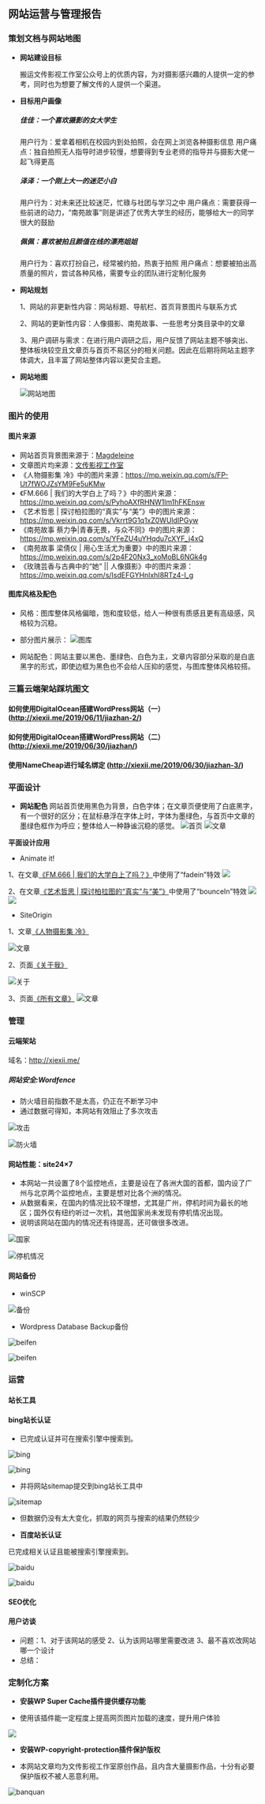 ## 网站运营与管理报告

### 策划文档与网站地图

* **网站建设目标**

  搬运文传影视工作室公众号上的优质内容，为对摄影感兴趣的人提供一定的参考，同时也为想要了解文传的人提供一个渠道。

* **目标用户画像**

  ##### 佳佳：一个喜欢摄影的女大学生
  用户行为：爱拿着相机在校园内到处拍照，会在网上浏览各种摄影信息
  用户痛点：独自拍照无人指导时进步较慢，想要得到专业老师的指导并与摄影大佬一起飞得更高
  
  ##### 泽泽：一个刚上大一的迷茫小白
  用户行为：对未来还比较迷茫，忙碌与社团与学习之中
  用户痛点：需要获得一些前进的动力，“南苑故事”则是讲述了优秀大学生的经历，能够给大一的同学很大的鼓励
  
  ##### 佩佩：喜欢被拍且颜值在线的漂亮姐姐
  用户行为：喜欢打扮自己，经常被约拍，热衷于拍照
  用户痛点：想要被拍出高质量的照片，尝试各种风格，需要专业的团队进行定制化服务
  
* **网站规划**
  
  1、网站的非更新性内容：网站标题、导航栏、首页背景图片与联系方式
  
  2、网站的更新性内容：人像摄影、南苑故事、一些思考分类目录中的文章
 
  3、用户调研与需求：在进行用户调研之后，用户反馈了网站主题不够突出、整体板块较空且文章页与首页不易区分的相关问题。因此在后期将网站主题字体调大，且丰富了网站整体内容以更契合主题。
  
* **网站地图**

  ![网站地图](https://image.135editor.com/files/users/150/1501074/201906/e6QOnzpy_EzNE.jpg)
  
### 图片的使用
  
  #### 图片来源
  * 网站首页背景图来源于：[Magdeleine](https://magdeleine.co/photo-by-folkert-gorter-n-1361/)
  * 文章图片均来源：[文传影视工作室](https://mp.weixin.qq.com/mp/profile_ext?action=home&__biz=MzI5ODY0NzgwMA==&scene=124#wechat_redirect)
  * 《人物摄影集 冷》中的图片来源：https://mp.weixin.qq.com/s/FP-Ut7fWOJZsYM9Fe5uKMw
  * 《FM.666 | 我们的大学白上了吗？》中的图片来源：https://mp.weixin.qq.com/s/PyhoAXfRHNW1lm1hFKEnsw
  * 《艺术哲思 | 探讨柏拉图的“真实”与“美”》中的图片来源：https://mp.weixin.qq.com/s/Vkrrt9G1q1xZ0WUldIPGyw
  * 《南苑故事 蔡力争|青春无畏，与众不同》中的图片来源：https://mp.weixin.qq.com/s/YFeZU4uYHqdu7cXYF_j4xQ
  * 《南苑故事 梁倩仪 | 用心生活尤为重要》中的图片来源：https://mp.weixin.qq.com/s/2p4F20Nx3_xoMoBL6NGk4g
  * 《玫瑰芸香与古典中的“她” || 人像摄影》中的图片来源：https://mp.weixin.qq.com/s/IsdEFGYHnlxhI8RTz4-I_g
  
  #### 图库风格及配色
  * 风格：图库整体风格偏暗，饱和度较低，给人一种很有质感且更有高级感，风格较为沉稳。
  * 部分图片展示：
  ![图库](https://image.135editor.com/files/users/150/1501074/201906/b7KkJ25w_4ury.png)
  
  * 网站配色：网站主要以黑色、墨绿色、白色为主，文章内容部分采取的是白底黑字的形式，即使边框为黑色也不会给人压抑的感觉，与图库整体风格较搭。
  
### 三篇云端架站踩坑图文

#### 如何使用DigitalOcean搭建WordPress网站（一）(http://xiexii.me/2019/06/11/jiazhan-2/)
#### 如何使用DigitalOcean搭建WordPress网站（二）(http://xiexii.me/2019/06/30/jiazhan/)
#### 使用NameCheap进行域名绑定 (http://xiexii.me/2019/06/30/jiazhan-3/)

### 平面设计

* **网站配色**
网站首页使用黑色为背景，白色字体；在文章页便使用了白底黑字，有一个很好的区分；在鼠标悬浮在字体上时，字体为墨绿色，与首页中文章的墨绿色框作为呼应；整体给人一种静谧沉稳的感觉。
![首页](https://image.135editor.com/files/users/150/1501074/201906/4WrLwsVz_RDyR.png)
![文章](https://image.135editor.com/files/users/150/1501074/201906/TEwpKTfr_JCBZ.png)

**平面设计应用**

* Animate it!

1、在文章[《FM.666 | 我们的大学白上了吗？》](http://xiexii.me/2019/06/30/think-2/)中使用了“fadein”特效
![](https://image.135editor.com/files/users/150/1501074/201906/VxpUY9tg_BJwL.png)

2、在文章[《艺术哲思 | 探讨柏拉图的“真实”与“美”》](http://xiexii.me/2019/06/30/think/)中使用了“bounceIn”特效
![](https://image.135editor.com/files/users/150/1501074/201906/xCZ4ONTW_bIVg.png)
![](https://image.135editor.com/files/users/150/1501074/201906/mnanVTpL_RmzX.png)

* SiteOrigin

1、文章[《人物摄影集 冷》](http://xiexii.me/2019/06/30/renwu/)

![文章](https://image.135editor.com/files/users/150/1501074/201906/G3zm2X8p_FHP3.png)

2、页面[《关于我》](http://xiexii.me/aboutme/)

![关于](https://image.135editor.com/files/users/150/1501074/201906/LUfCdJwI_jIFA.png)

3、页面[《所有文章》](http://xiexii.me/article/)
![文章](https://image.135editor.com/files/users/150/1501074/201906/YxOUVLcT_rpbU.png)

### 管理

####  云端架站

域名：http://xiexii.me/

##### 网站安全:Wordfence

* 防火墙目前指数不是太高，仍正在不断学习中
* 通过数据可得知，本网站有效阻止了多次攻击

![攻击](https://image.135editor.com/files/users/150/1501074/201906/3RYPt35A_Q9hr.png)

![防火墙](https://image.135editor.com/files/users/150/1501074/201906/6bvLX8IO_27h7.png)

#### 网站性能：site24×7

* 本网站一共设置了8个监控地点，主要是设在了各洲大国的首都，国内设了广州与北京两个监控地点，主要是想对比各个洲的情况。
* 从数据看来，在国内的情况比较不理想，尤其是广州，停机时间为最长的地区；国外仅有纽约听过一次机，其他国家尚未发现有停机情况出现。
* 说明该网站在国内的情况还有待提高，还可做很多改进。

![国家](https://image.135editor.com/files/users/150/1501074/201906/y3UzW3Tk_NmLS.png)

![停机情况](https://image.135editor.com/files/users/150/1501074/201906/Gxc3fErE_sqHI.png)

#### 网站备份

* winSCP

![备份](https://image.135editor.com/files/users/150/1501074/201906/zCLdgxHq_SX4z.png)

* Wordpress Database Backup备份

![beifen](https://image.135editor.com/files/users/150/1501074/201906/bnsxysyc_36Qp.png)

![beifen](https://image.135editor.com/files/users/150/1501074/201906/yaIvJ2QI_HKzw.png)

### 运营

#### 站长工具

#### bing站长认证

* 已完成认证并可在搜索引擎中搜索到。

![bing](https://image.135editor.com/files/users/150/1501074/201906/7Yv9e2wd_T7E3.png)

![bing](https://image.135editor.com/files/users/150/1501074/201906/CwqOE3q2_NhfL.png)

* 并将网站sitemap提交到bing站长工具中

![sitemap](https://image.135editor.com/files/users/150/1501074/201906/HIdwLHup_cH6k.png)

* 但数据仍没有太大变化，抓取的网页与搜索的结果仍然较少


* **百度站长认证**

已完成相关认证且能被搜索引擎搜索到。

![baidu](https://image.135editor.com/files/users/150/1501074/201906/NdGIVyRU_AXkF.png)

![baidu](https://image.135editor.com/files/users/150/1501074/201906/mWTPpnnJ_64Gd.png)

#### SEO优化


#### 用户访谈

* 问题：1、对于该网站的感受 2、认为该网站哪里需要改进 3、最不喜欢改网站哪一个设计
* 总结：






### 定制化方案

* **安装WP Super Cache插件提供缓存功能**

* 使用该插件能一定程度上提高网页图片加载的速度，提升用户体验

![](https://image.135editor.com/files/users/150/1501074/201906/XnXVUyet_Ua3M.png)

* **安装WP-copyright-protection插件保护版权**

* 本网站文章均为文传影视工作室原创作品，且内含大量摄影作品，十分有必要保护版权不被人恶意利用。

![banquan](https://image.135editor.com/files/users/150/1501074/201906/GIFZ8ACY_xLC9.png)






